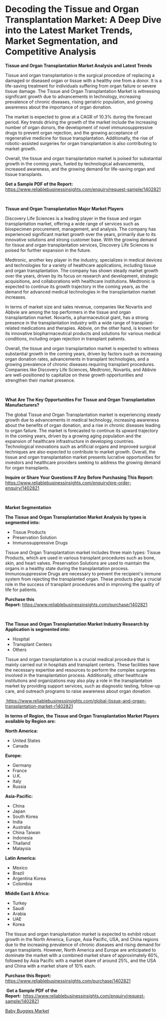 <p><h1>Decoding the Tissue and Organ Transplantation Market: A Deep Dive into the Latest Market Trends, Market Segmentation, and Competitive Analysis</h1></p><p><strong>Tissue and Organ Transplantation Market Analysis and Latest Trends</strong></p>
<p><p>Tissue and organ transplantation is the surgical procedure of replacing a damaged or diseased organ or tissue with a healthy one from a donor. It is a life-saving treatment for individuals suffering from organ failure or severe tissue damage. The Tissue and Organ Transplantation Market is witnessing significant growth due to advancements in technology, increasing prevalence of chronic diseases, rising geriatric population, and growing awareness about the importance of organ donation.</p><p>The market is expected to grow at a CAGR of 10.3% during the forecast period. Key trends driving the growth of the market include the increasing number of organ donors, the development of novel immunosuppressive drugs to prevent organ rejection, and the growing acceptance of regenerative medicine for tissue transplantation. Additionally, the rise of robotic-assisted surgeries for organ transplantation is also contributing to market growth.</p><p>Overall, the tissue and organ transplantation market is poised for substantial growth in the coming years, fueled by technological advancements, increased awareness, and the growing demand for life-saving organ and tissue transplants.</p></p>
<p><strong>Get a Sample PDF of the Report:&nbsp;</strong> <a href="https://www.reliablebusinessinsights.com/enquiry/request-sample/1402821">https://www.reliablebusinessinsights.com/enquiry/request-sample/1402821</a></p>
<p>&nbsp;</p>
<p><strong>Tissue and Organ Transplantation Major Market Players</strong></p>
<p><p>Discovery Life Sciences is a leading player in the tissue and organ transplantation market, offering a wide range of services such as biospecimen procurement, management, and analysis. The company has experienced significant market growth over the years, primarily due to its innovative solutions and strong customer base. With the growing demand for tissue and organ transplantation services, Discovery Life Sciences is poised for further expansion in the future.</p><p>Medtronic, another key player in the industry, specializes in medical devices and technologies for a variety of healthcare applications, including tissue and organ transplantation. The company has shown steady market growth over the years, driven by its focus on research and development, strategic acquisitions, and collaborations with healthcare institutions. Medtronic is expected to continue its growth trajectory in the coming years, as the demand for advanced medical technologies in the transplantation market increases.</p><p>In terms of market size and sales revenue, companies like Novartis and Abbvie are among the top performers in the tissue and organ transplantation market. Novartis, a pharmaceutical giant, has a strong presence in the transplantation industry with a wide range of transplant-related medications and therapies. Abbvie, on the other hand, is known for its innovative biopharmaceutical products and solutions for various medical conditions, including organ rejection in transplant patients.</p><p>Overall, the tissue and organ transplantation market is expected to witness substantial growth in the coming years, driven by factors such as increasing organ donation rates, advancements in transplant technologies, and a growing prevalence of chronic diseases requiring transplant procedures. Companies like Discovery Life Sciences, Medtronic, Novartis, and Abbvie are well-positioned to capitalize on these growth opportunities and strengthen their market presence.</p></p>
<p>&nbsp;</p>
<p><strong>What Are The Key Opportunities For Tissue and Organ Transplantation Manufacturers?</strong></p>
<p><p>The global Tissue and Organ Transplantation market is experiencing steady growth due to advancements in medical technology, increasing awareness about the benefits of organ donation, and a rise in chronic diseases leading to organ failure. The market is forecasted to continue its upward trajectory in the coming years, driven by a growing aging population and the expansion of healthcare infrastructure in developing countries. Technological innovations such as artificial organs and improved surgical techniques are also expected to contribute to market growth. Overall, the tissue and organ transplantation market presents lucrative opportunities for investors and healthcare providers seeking to address the growing demand for organ transplants.</p></p>
<p><strong>Inquire or Share Your Questions If Any Before Purchasing This Report:</strong> <a href="https://www.reliablebusinessinsights.com/enquiry/pre-order-enquiry/1402821">https://www.reliablebusinessinsights.com/enquiry/pre-order-enquiry/1402821</a></p>
<p>&nbsp;</p>
<p><strong>Market Segmentation</strong></p>
<p><strong>The Tissue and Organ Transplantation Market Analysis by types is segmented into:</strong></p>
<p><ul><li>Tissue Products</li><li>Preservation Solution</li><li>Immunosuppressive Drugs</li></ul></p>
<p><p>Tissue and Organ Transplantation market includes three main types: Tissue Products, which are used in various transplant procedures such as bone, skin, and heart valves. Preservation Solutions are used to maintain the organs in a healthy state during the transplantation process. Immunosuppressive Drugs are necessary to prevent the recipient's immune system from rejecting the transplanted organ. These products play a crucial role in the success of transplant procedures and in improving the quality of life for patients.</p></p>
<p><strong>Purchase this Report:&nbsp;</strong><a href="https://www.reliablebusinessinsights.com/purchase/1402821">https://www.reliablebusinessinsights.com/purchase/1402821</a></p>
<p>&nbsp;</p>
<p><strong>The Tissue and Organ Transplantation Market Industry Research by Application is segmented into:</strong></p>
<p><ul><li>Hospital</li><li>Transplant Centers</li><li>Others</li></ul></p>
<p><p>Tissue and organ transplantation is a crucial medical procedure that is mainly carried out in hospitals and transplant centers. These facilities have the necessary expertise and resources to perform the complex surgeries involved in the transplantation process. Additionally, other healthcare institutions and organizations may also play a role in the transplantation market by providing support services, such as diagnostic testing, follow-up care, and outreach programs to raise awareness about organ donation.</p></p>
<p><a href="https://www.reliablebusinessinsights.com/global-tissue-and-organ-transplantation-market-r1402821">&nbsp;https://www.reliablebusinessinsights.com/global-tissue-and-organ-transplantation-market-r1402821</a></p>
<p><strong>In terms of Region, the Tissue and Organ Transplantation Market Players available by Region are:</strong></p>
<p>
    <p> <strong> North America: </strong>
        <ul>
            <li>United States</li>
            <li>Canada</li>
        </ul>
        </p> 
    <p> <strong> Europe: </strong>
        <ul>
            <li>Germany</li>
            <li>France</li>
            <li>U.K.</li>
            <li>Italy</li>
            <li>Russia</li>
        </ul>
        </p> 
    <p> <strong> Asia-Pacific: </strong>
        <ul>
            <li>China</li>
            <li>Japan</li>
            <li>South Korea</li>
            <li>India</li>
            <li>Australia</li>
            <li>China Taiwan</li>
            <li>Indonesia</li>
            <li>Thailand</li>
            <li>Malaysia</li>
        </ul>
        </p> 
    <p> <strong> Latin America: </strong>
        <ul>
            <li>Mexico</li>
            <li>Brazil</li>
            <li>Argentina Korea</li>
            <li>Colombia</li>
        </ul>
        </p> 
    <p> <strong> Middle East & Africa: </strong>
        <ul>
            <li>Turkey</li>
            <li>Saudi</li>
            <li>Arabia</li>
            <li>UAE</li>
            <li>Korea</li>
        </ul>
    </p>
    </p>
<p><p>The tissue and organ transplantation market is expected to exhibit robust growth in the North America, Europe, Asia Pacific, USA, and China regions due to the increasing prevalence of chronic diseases and rising demand for organ transplants. However, North America and Europe are anticipated to dominate the market with a combined market share of approximately 60%, followed by Asia Pacific with a market share of around 25%, and the USA and China with a market share of 10% each.</p></p>
<p><strong>Purchase this Report: </strong><a href="https://www.reliablebusinessinsights.com/purchase/1402821">https://www.reliablebusinessinsights.com/purchase/1402821</a></p>
<p>&nbsp;<strong>Get a Sample PDF of the Report:&nbsp;&nbsp;</strong><a href="https://www.reliablebusinessinsights.com/enquiry/request-sample/1402821">https://www.reliablebusinessinsights.com/enquiry/request-sample/1402821</a></p>
<p><strong></strong></p>
<p><p><a href="https://github.com/sahanad234/Market-Research-Report-List-1/blob/main/baby-buggies-market.md">Baby Buggies Market</a></p></p>